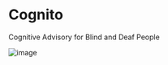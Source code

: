 # Cognito
Cognitive Advisory for Blind and Deaf People

![image](https://user-images.githubusercontent.com/19478700/166134211-9a30633a-07d3-41e9-9512-0d63f564f0dc.png)
